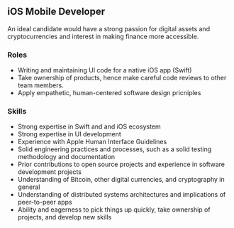 ## iOS Mobile Developer

An ideal candidate would have a strong passion for digital assets and cryptocurrencies and interest in making finance more accessible.

### Roles

* Writing and maintaining UI code for a native iOS app (Swift)
* Take ownership of products, hence make careful code reviews to other team members.
* Apply empathetic, human-centered software design pricniples

### Skills

* Strong expertise in Swift and and iOS ecosystem
* Strong expertise in UI development
* Experience with Apple Human Interface Guidelines
* Solid engineering practices and processes, such as a solid testing methodology and documentation
* Prior contributions to open source projects and experience in software development projects
* Understanding of Bitcoin, other digital currencies, and cryptography in general
* Understanding of distributed systems architectures and implications of peer-to-peer apps
* Ability and eagerness to pick things up quickly, take ownership of projects, and develop new skills
    
